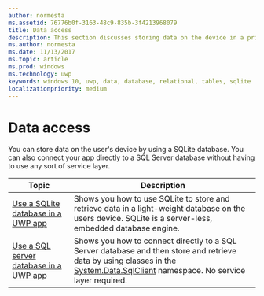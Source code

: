 ```yaml
---
author: normesta
ms.assetid: 76776b0f-3163-48c9-835b-3f4213968079
title: Data access
description: This section discusses storing data on the device in a private database and using object relational mapping in Universal Windows Platform (UWP) apps.
ms.author: normesta
ms.date: 11/13/2017
ms.topic: article
ms.prod: windows
ms.technology: uwp
keywords: windows 10, uwp, data, database, relational, tables, sqlite
localizationpriority: medium
---
```

# Data access

You can store data on the user's device by using a SQLite database. You can also connect your app directly to a SQL Server database without having to use any sort of service layer.

| Topic | Description|
|-------|------------|
| [Use a SQLite database in a UWP app](sqlite-databases.md) | Shows you how to use SQLite to store and retrieve data in a light-weight database on the users device. SQLite is a server-less, embedded database engine. |
| [Use a SQL server database in a UWP app](sql-server-databases.md) | Shows you how to connect directly to a SQL Server database and then store and retrieve data by using classes in the [System.Data.SqlClient](https://msdn.microsoft.com/library/system.data.sqlclient.aspx) namespace. No service layer required. |
